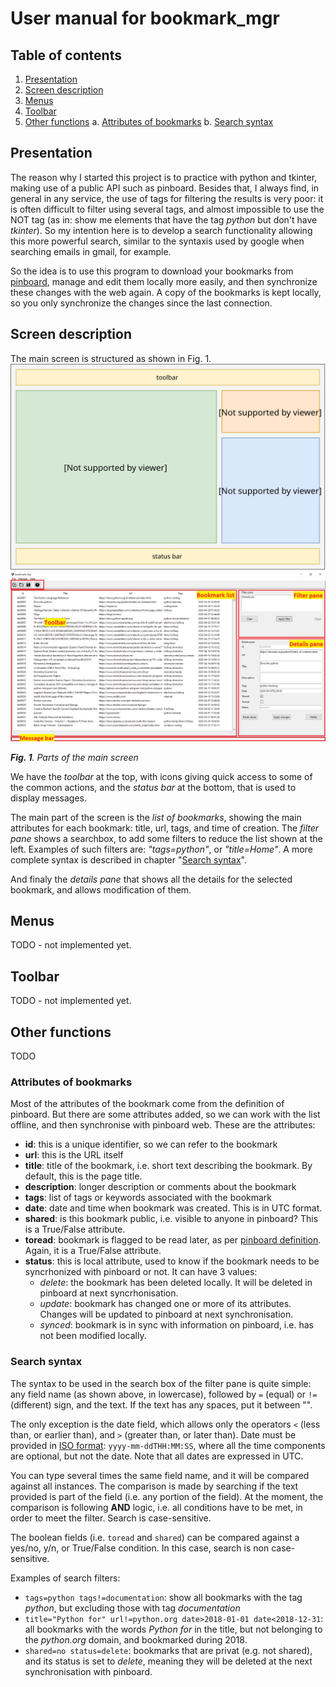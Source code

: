 # User manual for bookmark_mgr

## Table of contents

1. [Presentation](#presentation)
2. [Screen description](#screen-description)
3. [Menus](#menus)
4. [Toolbar](#toolbar)
5. [Other functions](#other-functions)
   a. [Attributes of bookmarks](#attributes-of-bookmarks)
   b. [Search syntax](#search-syntax)


## Presentation

The reason why I started this project is to practice with python and tkinter, making use of a public API such as pinboard. Besides that, I always find, in general in any service, the use of tags for filtering the results is very poor: it is often difficult to filter using several tags, and almost impossible to use the NOT tag (as in: show me elements that have the tag *python* but don't have *tkinter*). So my intention here is to develop a search functionality allowing this more powerful search, similar to the syntaxis used by google when searching emails in gmail, for example.

So the idea is to use this program to download your bookmarks from [pinboard][pinboard_lnk], manage and edit them locally more easily, and then synchronize these changes with the web again. A copy of the bookmarks is kept locally, so you only synchronize the changes since the last connection.


## Screen description

The main screen is structured as shown in Fig. 1.
![image](assets/bookmark-mgr-main.svg)
![main screen](assets/main_screen.png)

_**Fig. 1**. Parts of the main screen_

We have the _toolbar_ at the top, with icons giving quick access to some of the common actions, and the _status bar_ at the bottom, that is used to display messages.

The main part of the screen is the _list of bookmarks_, showing the main attributes for each bookmark: title, url, tags, and time of creation. The _filter pane_ shows a searchbox, to add some filters to reduce the list shown at the left. Examples of such filters are: _"tags=python"_, or _"title=Home"_. A more complete syntax is described in chapter "[Search syntax](#search-syntax)".

And finaly the _details pane_ that shows all the details for the selected bookmark, and allows modification of them.

## Menus

TODO - not implemented yet.

## Toolbar

TODO - not implemented yet.

## Other functions

TODO

### Attributes of bookmarks

Most of the attributes of the bookmark come from the definition of pinboard. But there are some attributes added, so we can work with the list offline, and then synchronise with pinboard web. These are the attributes:

- **id**: this is a unique identifier, so we can refer to the bookmark
- **url**: this is the URL itself
- **title**: title of the bookmark, i.e. short text describing the bookmark. By default, this is the page title.
- **description**: longer description or comments about the bookmark
- **tags**: list of tags or keywords associated with the bookmark
- **date**: date and time when bookmark was created. This is in UTC format.
- **shared**: is this bookmark public, i.e. visible to anyone in pinboard? This is a True/False attribute.
- **toread**: bookmark is flagged to be read later, as per [pinboard definition](https://pinboard.in/tour/#later). Again, it is a True/False attribute.
- **status**: this is local attribute, used to know if the bookmark needs to be syncrhonized with pinboard or not. It can have 3 values:
  - _delete_: the bookmark has been deleted locally. It will be deleted in pinboard at next syncrhonisation.
  - _update_: bookmark has changed one or more of its attributes. Changes will be updated to pinboard at next synchronisation.
  - _synced_: bookmark is in sync with information on pinboard, i.e. has not been modified locally.


### Search syntax

The syntax to be used in the search box of the filter pane is quite simple: any field name (as shown above, in lowercase), followed by `=` (equal) or `!=` (different) sign, and the text. If the text has any spaces, put it between "".

The only exception is the date field, which allows only the operators `<` (less than, or earlier than), and `>` (greater than, or later than). Date must be provided in [ISO format](https://en.wikipedia.org/wiki/ISO_8601): `yyyy-mm-ddTHH:MM:SS`, where all the time components are optional, but not the date. Note that all dates are expressed in UTC.

You can type several times the same field name, and it will be compared against all instances. The comparison is made by searching if the text provided is part of the field (i.e. any portion of the field). At the moment, the comparison is following **AND** logic, i.e. all conditions have to be met, in order to meet the filter. Search is case-sensitive.

The boolean fields (i.e. `toread` and `shared`) can be compared against a yes/no, y/n, or True/False condition. In this case, search is non case-sensitive.

Examples of search filters:

- `tags=python tags!=documentation`: show all bookmarks with the tag _python_, but excluding those with tag _documentation_
- `title="Python for" url!=python.org date>2018-01-01 date<2018-12-31`: all bookmarks with the words _Python for_ in the title, but not belonging to the _python.org_ domain, and bookmarked during 2018.
- `shared=no status=delete`: bookmarks that are privat (e.g. not shared), and its status is set to _delete_, meaning they will be deleted at the next synchronisation with pinboard.




[pinboard_lnk]: https://pinboard.in
